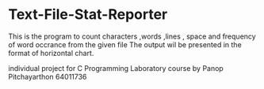 # Text-File-Stat-Reporter
This is the program to count characters ,words ,lines , space and frequency of word occrance from the given file
The output wil be presented in the format of horizontal chart.

individual project for C Programming Laboratory course by Panop Pitchayarthon 64011736

